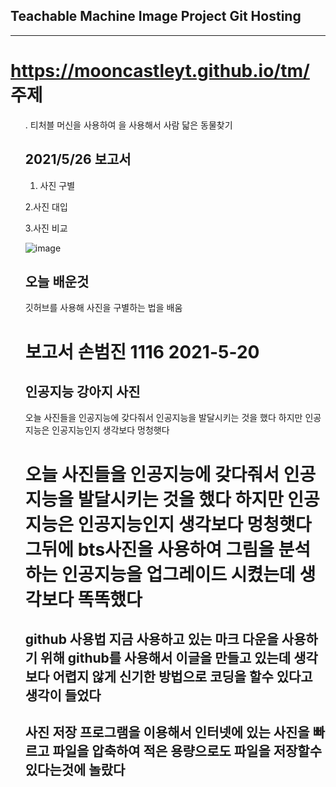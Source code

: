 ## Teachable Machine Image Project Git Hosting
---------------------------------------------
<a>https://mooncastleyt.github.io/tm/
주제
=====
<ul>. 티처블 머신을 사용하여 을 사용해서 사람 닯은 동물찾기
 
2021/5/26 보고서
-------------
 1. 사진 구별

 2.사진 대입
 
 3.사진 비교
 
 <img>![image](https://user-images.githubusercontent.com/84504091/119650996-7049fe00-be5f-11eb-9e2d-acd62d1202c2.png)
 
 오늘 배운것
-------------
 
깃허브를 사용해 사진을 구별하는 법을 배움 

 
 
 
 
 
 보고서
 손범진 1116 
 2021-5-20
=============
인공지능 강아지 사진 
-------------
오늘 사진들을 인공지능에 갖다줘서 인공지능을 발달시키는 것을 했다 하지만 인공지능은 인공지능인지 생각보다 멍청햇다 
# 오늘 사진들을 인공지능에 갖다줘서 인공지능을 발달시키는 것을 했다 하지만 인공지능은 인공지능인지 생각보다 멍청햇다 그뒤에 bts사진을 사용하여 그림을 분석하는 인공지능을 업그레이드 시켰는데 생각보다 똑똑했다
github 사용법
지금 사용하고 있는 마크 다운을 사용하기 위해 github를 사용해서 이글을 만들고 있는데 생각보다 어렵지 않게 신기한 방법으로 코딩을 할수 있다고 생각이 들었다
-------------
사진 저장 
프로그램을 이용해서 인터넷에 있는 사진을 빠르고 파일을 압축하여 적은 용량으로도 파일을 저장할수 있다는것에 놀랐다
-------------
